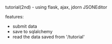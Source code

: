 tutorial(2nd) - using flask, ajax, jdorn JSONEditor

features:
- submit data
- save to sqlalchemy
- read the data saved from '/tutorial'
